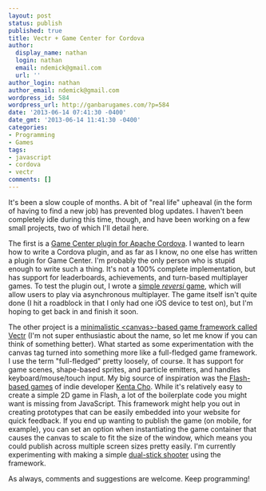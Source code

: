 ```yaml
---
layout: post
status: publish
published: true
title: Vectr + Game Center for Cordova
author:
  display_name: nathan
  login: nathan
  email: ndemick@gmail.com
  url: ''
author_login: nathan
author_email: ndemick@gmail.com
wordpress_id: 584
wordpress_url: http://ganbarugames.com/?p=584
date: '2013-06-14 07:41:30 -0400'
date_gmt: '2013-06-14 11:41:30 -0400'
categories:
- Programming
- Games
tags:
- javascript
- cordova
- vectr
comments: []
---
```

<p>It's been a slow couple of months. A bit of "real life" upheaval (in the form of having to find a new job) has prevented blog updates. I haven't been completely idle during this time, though, and have been working on a few small projects, two of which I'll detail here.</p>
<p>The first is a <a href="https://github.com/endemic/cordova-gamecenter-plugin">Game Center plugin for Apache Cordova</a>. I wanted to learn how to write a Cordova plugin, and as far as I know, no one else has written a plugin for Game Center. I'm probably the only person who is stupid enough to write such a thing. It's not a 100% complete implementation, but has support for leaderboards, achievements, and turn-based multiplayer games. To test the plugin out, I wrote a <a href="https://github.com/endemic/2p-reversi">simple <em>reversi</em> game</a>, which will allow users to play via asynchronous multiplayer. The game itself isn't quite done (I hit a roadblock in that I only had one iOS device to test on), but I'm hoping to get back in and finish it soon.</p>
<p>The other project is a <a href="https://github.com/endemic/vectr">minimalistic &lt;canvas>-based game framework called Vectr</a> (I'm not super enthusiastic about the name, so let me know if you can think of something better). What started as some experimentation with the canvas tag turned into something more like a full-fledged game framework. I use the term "full-fledged" pretty loosely, of course. It has support for game scenes, shape-based sprites, and particle emitters, and handles keyboard/mouse/touch input. My big source of inspiration was the <a href="http://wonderfl.net/user/aba">Flash-based games</a> of indie developer <a href="http://www.asahi-net.or.jp/~cs8k-cyu/">Kenta Cho</a>. While it's relatively easy to create a simple 2D game in Flash, a lot of the boilerplate code you might want is missing from JavaScript. This framework might help you out in creating prototypes that can be easily embedded into your website for quick feedback. If you end up wanting to publish the game (on mobile, for example), you can set an option when instantiating the game container that causes the canvas to scale to fit the size of the window, which means you could publish across multiple screen sizes pretty easily. I'm currently experimenting with making a simple <a href="https://github.com/endemic/yajirushi">dual-stick shooter</a> using the framework.</p>
<p>As always, comments and suggestions are welcome. Keep programming!</p>
